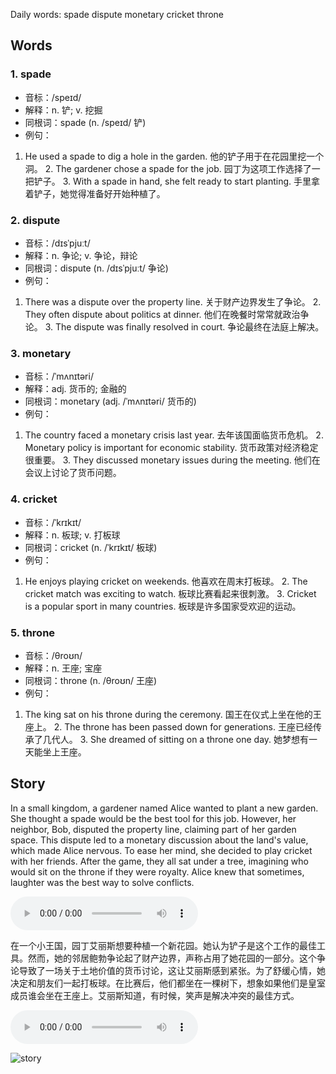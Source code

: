Daily words: spade dispute monetary cricket throne

## Words
### 1. spade
- 音标：/speɪd/ <span style="cursor: pointer;" onclick="document.getElementById('audio-player-1').play()"><i class="fas fa-volume-up"></i></span>
<audio id="audio-player-1" src="https://files.dwong.top/words/spade.mp3" style="display:none;"></audio>
- 解释：n. 铲; v. 挖掘
- 同根词：spade (n. /speɪd/ 铲)
- 例句：
1. He used a spade to dig a hole in the garden. 他的铲子用于在花园里挖一个洞。 2. The gardener chose a spade for the job. 园丁为这项工作选择了一把铲子。 3. With a spade in hand, she felt ready to start planting. 手里拿着铲子，她觉得准备好开始种植了。

### 2. dispute
- 音标：/dɪsˈpjuːt/ <span style="cursor: pointer;" onclick="document.getElementById('audio-player-2').play()"><i class="fas fa-volume-up"></i></span>
<audio id="audio-player-2" src="https://files.dwong.top/words/dispute.mp3" style="display:none;"></audio>
- 解释：n. 争论; v. 争论，辩论
- 同根词：dispute (n. /dɪsˈpjuːt/ 争论)
- 例句：
1. There was a dispute over the property line. 关于财产边界发生了争论。 2. They often dispute about politics at dinner. 他们在晚餐时常常就政治争论。 3. The dispute was finally resolved in court. 争论最终在法庭上解决。

### 3. monetary
- 音标：/ˈmʌnɪtəri/ <span style="cursor: pointer;" onclick="document.getElementById('audio-player-3').play()"><i class="fas fa-volume-up"></i></span>
<audio id="audio-player-3" src="https://files.dwong.top/words/monetary.mp3" style="display:none;"></audio>
- 解释：adj. 货币的; 金融的
- 同根词：monetary (adj. /ˈmʌnɪtəri/ 货币的)
- 例句：
1. The country faced a monetary crisis last year. 去年该国面临货币危机。 2. Monetary policy is important for economic stability. 货币政策对经济稳定很重要。 3. They discussed monetary issues during the meeting. 他们在会议上讨论了货币问题。

### 4. cricket
- 音标：/ˈkrɪkɪt/ <span style="cursor: pointer;" onclick="document.getElementById('audio-player-4').play()"><i class="fas fa-volume-up"></i></span>
<audio id="audio-player-4" src="https://files.dwong.top/words/cricket.mp3" style="display:none;"></audio>
- 解释：n. 板球; v. 打板球
- 同根词：cricket (n. /ˈkrɪkɪt/ 板球)
- 例句：
1. He enjoys playing cricket on weekends. 他喜欢在周末打板球。 2. The cricket match was exciting to watch. 板球比赛看起来很刺激。 3. Cricket is a popular sport in many countries. 板球是许多国家受欢迎的运动。

### 5. throne
- 音标：/θroʊn/ <span style="cursor: pointer;" onclick="document.getElementById('audio-player-5').play()"><i class="fas fa-volume-up"></i></span>
<audio id="audio-player-5" src="https://files.dwong.top/words/throne.mp3" style="display:none;"></audio>
- 解释：n. 王座; 宝座
- 同根词：throne (n. /θroʊn/ 王座)
- 例句：
1. The king sat on his throne during the ceremony. 国王在仪式上坐在他的王座上。 2. The throne has been passed down for generations. 王座已经传承了几代人。 3. She dreamed of sitting on a throne one day. 她梦想有一天能坐上王座。

## Story
In a small kingdom, a gardener named Alice wanted to plant a new garden. She thought a spade would be the best tool for this job. However, her neighbor, Bob, disputed the property line, claiming part of her garden space. This dispute led to a monetary discussion about the land's value, which made Alice nervous. To ease her mind, she decided to play cricket with her friends. After the game, they all sat under a tree, imagining who would sit on the throne if they were royalty. Alice knew that sometimes, laughter was the best way to solve conflicts.

<audio controls>
  <source src="https://files.dwong.top/story/2024-08-16-english.mp3" type="audio/mpeg">
  你的浏览器不支持音频元素。
</audio>
  

在一个小王国，园丁艾丽斯想要种植一个新花园。她认为铲子是这个工作的最佳工具。然而，她的邻居鲍勃争论起了财产边界，声称占用了她花园的一部分。这个争论导致了一场关于土地价值的货币讨论，这让艾丽斯感到紧张。为了舒缓心情，她决定和朋友们一起打板球。在比赛后，他们都坐在一棵树下，想象如果他们是皇室成员谁会坐在王座上。艾丽斯知道，有时候，笑声是解决冲突的最佳方式。

<audio controls>
  <source src="https://files.dwong.top/story/2024-08-16-chinese.mp3" type="audio/mpeg">
  你的浏览器不支持音频元素。
</audio>
  

![story](https://files.dwong.top/images/2024-08-16.png)


